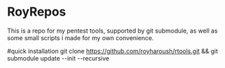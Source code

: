# RoyRepos
This is a repo for my pentest tools, supported by git submodule, as well as some small scripts i made for my own convenience.

#quick installation
git clone https://github.com/royharoush/rtools.git && 
git submodule update --init --recursive

